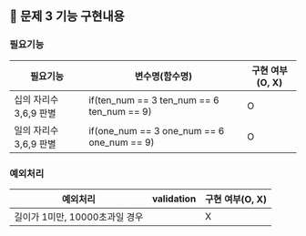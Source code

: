 ## 🚀 문제 3 기능 구현내용

### 필요기능


| 필요기능               | 변수명(함수명) | 구현 여부(O, X) |
|--------------------|----------|-------------|
| 십의 자리수 3,6,9 판별    | if(ten_num == 3 ten_num == 6 ten_num == 9) | O           |
| 일의 자리수 3,6,9 판별 |  if(one_num == 3  one_num == 6 one_num == 9)        | O           |


### 예외처리

| 예외처리                 | validation | 구현 여부(O, X) |
|----------------------|------------|-------------|
| 길이가 1미만, 10000초과일 경우 |  | X           |